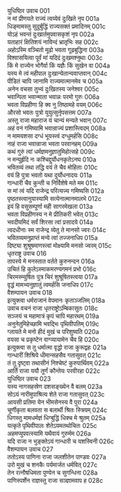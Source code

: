 युधिष्ठिर उवाच	001  
न मां प्रीणयते राज्यं त्वय्येवं दुःखिते नृप	001a  
धिङ्मामस्तु सुदुर्बुद्धिं राज्यसक्तं प्रमादिनम्	001c  
योऽहं भवन्तं दुःखार्तमुपवासकृशं नृप	002a  
यताहारं क्षितिशयं नाविन्दं भ्रातृभिः सह	002c  
अहोऽस्मि वञ्चितो मूढो भवता गूढबुद्धिना	003a  
विश्वासयित्वा पूर्वं मां यदिदं दुःखमश्नुथाः	003c  
किं मे राज्येन भोगैर्वा किं यज्ञैः किं सुखेन वा	004a  
यस्य मे त्वं महीपाल दुःखान्येतान्यवाप्तवान्	004c  
पीडितं चापि जानामि राज्यमात्मानमेव च	005a  
अनेन वचसा तुभ्यं दुःखितस्य जनेश्वर	005c  
भवान्पिता भवान्माता भवान्नः परमो गुरुः	006a  
भवता विप्रहीणा हि क्व नु तिष्ठामहे वयम्	006c  
औरसो भवतः पुत्रो युयुत्सुर्नृपसत्तम	007a  
अस्तु राजा महाराज यं चान्यं मन्यते भवान्	007c  
अहं वनं गमिष्यामि भवान्राज्यं प्रशास्त्विदम्	008a  
न मामयशसा दग्धं भूयस्त्वं दग्धुमर्हसि	008c  
नाहं राजा भवान्राजा भवता परवानहम्	009a  
कथं गुरुं त्वां धर्मज्ञमनुज्ञातुमिहोत्सहे	009c  
न मन्युर्हृदि नः कश्चिद्दुर्योधनकृतेऽनघ	010a  
भवितव्यं तथा तद्धि वयं ते चैव मोहिताः	010c  
वयं हि पुत्रा भवतो यथा दुर्योधनादयः	011a  
गान्धारी चैव कुन्ती च निर्विशेषे मते मम	011c  
स मां त्वं यदि राजेन्द्र परित्यज्य गमिष्यसि	012a  
पृष्ठतस्त्वानुयास्यामि सत्येनात्मानमालभे	012c  
इयं हि वसुसम्पूर्णा मही सागरमेखला	013a  
भवता विप्रहीणस्य न मे प्रीतिकरी भवेत्	013c  
भवदीयमिदं सर्वं शिरसा त्वां प्रसादये	014a  
त्वदधीनाः स्म राजेन्द्र व्येतु ते मानसो ज्वरः	014c  
भवितव्यमनुप्राप्तं मन्ये त्वां तज्जनाधिप	015a  
दिष्ट्या शुश्रूषमाणस्त्वां मोक्ष्यामि मनसो ज्वरम्	015c  
धृतराष्ट्र उवाच	016  
तापस्ये मे मनस्तात वर्तते कुरुनन्दन	016a  
उचितं हि कुलेऽस्माकमरण्यगमनं प्रभो	016c  
चिरमस्म्युषितः पुत्र चिरं शुश्रूषितस्त्वया	017a  
वृद्धं मामभ्यनुज्ञातुं त्वमर्हसि जनाधिप	017c  
वैशम्पायन उवाच	018  
इत्युक्त्वा धर्मराजानं वेपमानः कृताञ्जलिम्	018a  
उवाच वचनं राजा धृतराष्ट्रोऽम्बिकासुतः	018c  
सञ्जयं च महामात्रं कृपं चापि महारथम्	019a  
अनुनेतुमिहेच्छामि भवद्भिः पृथिवीपतिम्	019c  
ग्लायते मे मनो हीदं मुखं च परिशुष्यति	020a  
वयसा च प्रकृष्टेन वाग्व्यायामेन चैव हि	020c  
इत्युक्त्वा स तु धर्मात्मा वृद्धो राजा कुरूद्वहः	021a  
गान्धारीं शिश्रिये धीमान्सहसैव गतासुवत्	021c  
तं तु दृष्ट्वा तथासीनं निश्चेष्टं कुरुपार्थिवम्	022a  
आर्तिं राजा ययौ तूर्णं कौन्तेयः परवीरहा	022c  
युधिष्ठिर उवाच	023  
यस्य नागसहस्रेण दशसङ्ख्येन वै बलम्	023a  
सोऽयं नारीमुपाश्रित्य शेते राजा गतासुवत्	023c  
आयसी प्रतिमा येन भीमसेनस्य वै पुरा	024a  
चूर्णीकृता बलवता स बलार्थी श्रितः स्त्रियम्	024c  
धिगस्तु मामधर्मज्ञं धिग्बुद्धिं धिक्च मे श्रुतम्	025a  
यत्कृते पृथिवीपालः शेतेऽयमतथोचितः	025c  
अहमप्युपवत्स्यामि यथैवायं गुरुर्मम	026a  
यदि राजा न भुङ्क्तेऽयं गान्धारी च यशस्विनी	026c  
वैशम्पायन उवाच	027  
ततोऽस्य पाणिना राजा जलशीतेन पाण्डवः	027a  
उरो मुखं च शनकैः पर्यमार्जत धर्मवित्	027c  
तेन रत्नौषधिमता पुण्येन च सुगन्धिना	028a  
पाणिस्पर्शेन राज्ञस्तु राजा सञ्ज्ञामवाप ह	028c  
